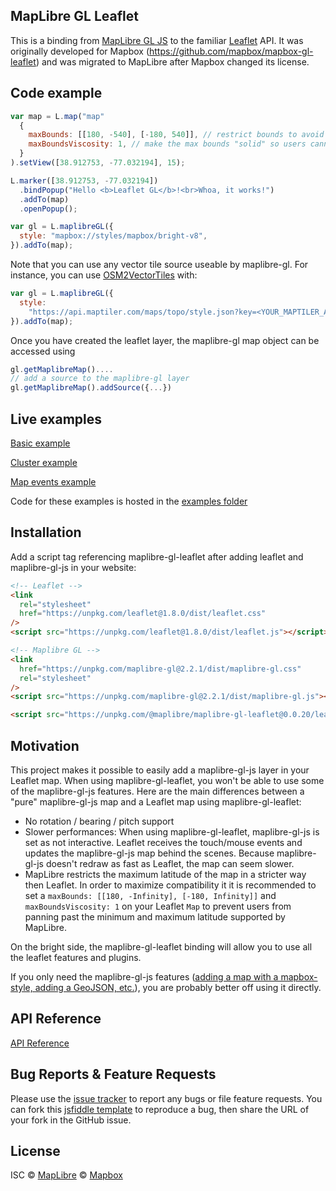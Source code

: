 ## MapLibre GL Leaflet

This is a binding from [MapLibre GL JS](https://maplibre.org) to the familiar
[Leaflet](http://leafletjs.com/) API. It was originally developed for Mapbox (<https://github.com/mapbox/mapbox-gl-leaflet>) and was migrated to MapLibre after Mapbox changed its license.

## Code example

```javascript
var map = L.map("map"
  {
    maxBounds: [[180, -540], [-180, 540]], // restrict bounds to avoid max latitude issues with MapLibre GL
    maxBoundsViscosity: 1, // make the max bounds "solid" so users cannot pan past them
  }
).setView([38.912753, -77.032194], 15);

L.marker([38.912753, -77.032194])
  .bindPopup("Hello <b>Leaflet GL</b>!<br>Whoa, it works!")
  .addTo(map)
  .openPopup();

var gl = L.maplibreGL({
  style: "mapbox://styles/mapbox/bright-v8",
}).addTo(map);
```

Note that you can use any vector tile source useable by maplibre-gl. For instance, you can use [OSM2VectorTiles](http://osm2vectortiles.org/) with:

```javascript
var gl = L.maplibreGL({
  style:
    "https://api.maptiler.com/maps/topo/style.json?key=<YOUR_MAPTILER_API_KEY>",
}).addTo(map);
```

Once you have created the leaflet layer, the maplibre-gl map object can be accessed using

```javascript
gl.getMaplibreMap()....
// add a source to the maplibre-gl layer
gl.getMaplibreMap().addSource({...})
```

## Live examples

[Basic example](https://raw.githack.com/maplibre/maplibre-gl-leaflet/main/examples/basic.html)

[Cluster example](https://raw.githack.com/maplibre/maplibre-gl-leaflet/main/examples/cluster.html)

[Map events example](https://raw.githack.com/maplibre/maplibre-gl-leaflet/main/examples/events.html)

Code for these examples is hosted in the [examples folder](https://github.com/maplibre/maplibre-gl-leaflet/tree/main/examples)

## Installation

Add a script tag referencing maplibre-gl-leaflet after adding leaflet and maplibre-gl-js in your website:

```html
<!-- Leaflet -->
<link
  rel="stylesheet"
  href="https://unpkg.com/leaflet@1.8.0/dist/leaflet.css"
/>
<script src="https://unpkg.com/leaflet@1.8.0/dist/leaflet.js"></script>

<!-- Maplibre GL -->
<link
  href="https://unpkg.com/maplibre-gl@2.2.1/dist/maplibre-gl.css"
  rel="stylesheet"
/>
<script src="https://unpkg.com/maplibre-gl@2.2.1/dist/maplibre-gl.js"></script>

<script src="https://unpkg.com/@maplibre/maplibre-gl-leaflet@0.0.20/leaflet-maplibre-gl.js"></script>
```

## Motivation

This project makes it possible to easily add a maplibre-gl-js layer in your Leaflet map. When using maplibre-gl-leaflet, you won't be able to use some of the maplibre-gl-js features.
Here are the main differences between a "pure" maplibre-gl-js map and a Leaflet map using maplibre-gl-leaflet:

- No rotation / bearing / pitch support
- Slower performances: When using maplibre-gl-leaflet, maplibre-gl-js is set as not interactive. Leaflet receives the touch/mouse events and updates the maplibre-gl-js map behind the scenes. Because maplibre-gl-js doesn't redraw as fast as Leaflet, the map can seem slower.
- MapLibre restricts the maximum latitude of the map in a stricter way then Leaflet. In order to maximize compatibility it it is recommended to set a `maxBounds: [[180, -Infinity], [-180, Infinity]]` and `maxBoundsViscosity: 1` on your Leaflet `Map` to prevent users from panning past the minimum and maximum latitude supported by MapLibre.

On the bright side, the maplibre-gl-leaflet binding will allow you to use all the leaflet features and plugins.

If you only need the maplibre-gl-js features ([adding a map with a mapbox-style, adding a GeoJSON, etc.](https://maplibre.org/maplibre-gl-js/docs/examples/)), you are probably better off using it directly.

## API Reference

[API Reference](API.md)

## Bug Reports & Feature Requests

Please use the [issue tracker](https://github.com/maplibre/maplibre-gl-leaflet/issues) to report any bugs or file feature requests.
You can fork this [jsfiddle template](https://jsfiddle.net/fnicollet/9w9er53v/) to reproduce a bug, then share the URL of your fork in the GitHub issue.

## License

ISC © [MapLibre](https://github.com/maplibre) © [Mapbox](https://github.com/mapbox)
